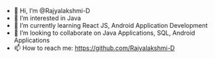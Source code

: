 - 👋 Hi, I’m @Rajyalakshmi-D
- 👀 I’m interested in Java
- 🌱 I’m currently learning React JS, Android Application Development
- 💞️ I’m looking to collaborate on Java Applications, SQL, Android Applications
- 📫 How to reach me: https://github.com/Rajyalakshmi-D

<!---
Rajyalakshmi-D/Rajyalakshmi-D is a ✨ special ✨ repository because its `README.md` (this file) appears on your GitHub profile.
You can click the Preview link to take a look at your changes.
--->
